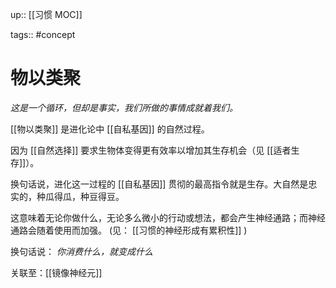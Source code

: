 up:: [[习惯 MOC]]

tags:: #concept

# 物以类聚

_这是一个循环，但却是事实，我们所做的事情成就着我们。_  

[[物以类聚]] 是进化论中 [[自私基因]] 的自然过程。  

因为 [[自然选择]] 要求生物体变得更有效率以增加其生存机会（见 [[适者生存]]）。  

换句话说，进化这一过程的 [[自私基因]] 贯彻的最高指令就是生存。大自然是忠实的，种瓜得瓜，种豆得豆。  

这意味着无论你做什么，无论多么微小的行动或想法，都会产生神经通路；而神经通路会随着使用而加强。 (见： [[习惯的神经形成有累积性]] )  

换句话说： *你消费什么，就变成什么*

关联至：[[镜像神经元]]
